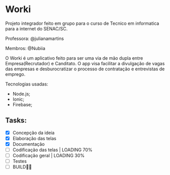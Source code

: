 # Worki

Projeto integrador feito em grupo para o curso de Tecnico em informatica para a internet do SENAC/SC.

Professora: @julianamartins

Membros: @Nubiia

O Worki é um aplicativo feito para ser uma via de mão dupla entre Empresa(Recrutador) e Canditato. O app visa facilitar a divulgação de vagas das empresas e desburocratizar o processo de contratação e entrevistas de emprego.

Tecnologias usadas:
  * Node.js;
  * Ionic;
  * Firebase;
  
  ## Tasks:
  - [x] Concepção da ideia
  - [x] Elaboração das telas
  - [x] Documentação
  - [ ] Codificação das telas | LOADING 70%
  - [ ] Codificação geral     | LOADING 30%
  - [ ] Testes
  - [ ] BUILD🤩😎
